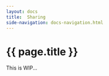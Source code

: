 ```yaml
---
layout: docs
title:  Sharing
side-navigation: docs-navigation.html
---
```


# {{ page.title }}

This is WIP...